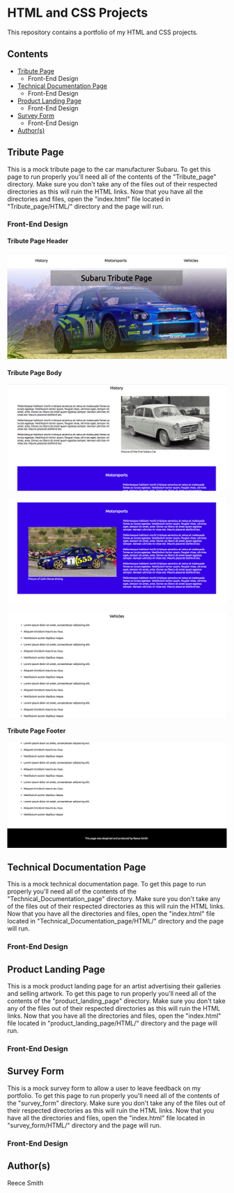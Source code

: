 # HTML and CSS Projects

This repository contains a portfolio of my HTML and CSS projects.

## Contents

   * [Tribute Page](#Tribute-Page)
     * Front-End Design
   * [Technical Documentation Page](#Technical-Documentation-Page)
     * Front-End Design
   * [Product Landing Page](#Product-Landing-Page)
     * Front-End Design
   * [Survey Form](#Survey-Form)
     * Front-End Design
   * [Author(s)](#Author(s))
   
 ## Tribute Page

This is a mock tribute page to the car manufacturer Subaru.
To get this page to run properly you'll need all of the contents of the "Tribute_page" directory. 
Make sure you don't take any of the files out of their respected directories as this will ruin the HTML links.
Now that you have all the directories and files, open the "index.html" file located in "Tribute_page/HTML/" directory and the page will run.

### Front-End Design

#### Tribute Page Header

![Screenshot of tribute page header](git_images/tp_header.png)

#### Tribute Page Body

![Screenshot of tribute page body](git_images/tp_body1.png)

![Screenshot of tribute page body](git_images/tp_body2.png)

![Screenshot of tribute page body](git_images/tp_body3.png)

#### Tribute Page Footer

![Screenshot of tribute page footer](git_images/tp_body4.png)

## Technical Documentation Page

This is a mock technical documentation page. 
To get this page to run properly you'll need all of the contents of the "Technical_Documentation_page" directory. 
Make sure you don't take any of the files out of their respected directories as this will ruin the HTML links.
Now that you have all the directories and files, open the "index.html" file located in "Technical_Documentation_page/HTML/" directory and the page will run.

### Front-End Design

## Product Landing Page

This is a mock product landing page for an artist advertising their galleries and selling artwork.
To get this page to run properly you'll need all of the contents of the "product_landing_page" directory. 
Make sure you don't take any of the files out of their respected directories as this will ruin the HTML links.
Now that you have all the directories and files, open the "index.html" file located in "product_landing_page/HTML/" directory and the page will run.

### Front-End Design

## Survey Form

This is a mock survey form to allow a user to leave feedback on my portfolio. 
To get this page to run properly you'll need all of the contents of the "survey_form" directory. 
Make sure you don't take any of the files out of their respected directories as this will ruin the HTML links.
Now that you have all the directories and files, open the "index.html" file located in "survey_form/HTML/" directory and the page will run.

### Front-End Design

## Author(s)

Reece Smith
